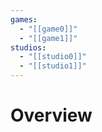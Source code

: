 ```yaml
---
games:
  - "[[game0]]"
  - "[[game1]]"
studios:
  - "[[studio0]]"
  - "[[studio1]]"
---
```

# Overview
